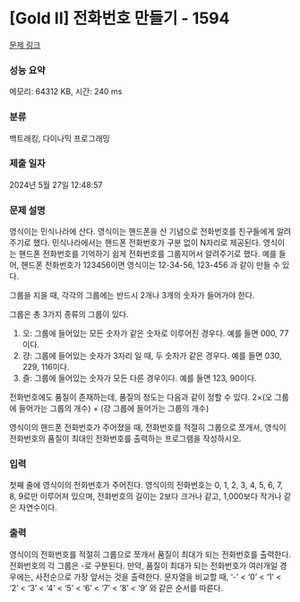 # [Gold II] 전화번호 만들기 - 1594 

[문제 링크](https://www.acmicpc.net/problem/1594) 

### 성능 요약

메모리: 64312 KB, 시간: 240 ms

### 분류

백트래킹, 다이나믹 프로그래밍

### 제출 일자

2024년 5월 27일 12:48:57

### 문제 설명

<p>영식이는 민식나라에 산다. 영식이는 핸드폰을 산 기념으로 전화번호를 친구들에게 알려주기로 했다. 민식나라에서는 핸드폰 전화번호가 구분 없이 N자리로 제공된다. 영식이는 핸드폰 전화번호를 기억하기 쉽게 전화번호를 그룹지어서 알려주기로 했다. 예를 들어, 핸드폰 전화번호가 123456이면 영식이는 12-34-56, 123-456 과 같이 만들 수 있다.</p>

<p>그룹을 지을 때, 각각의 그룹에는 반드시 2개나 3개의 숫자가 들어가야 한다.</p>

<p>그룹은 총 3가지 종류의 그룹이 있다.</p>

<ol>
	<li>오: 그룹에 들어있는 모든 숫자가 같은 숫자로 이루어진 경우다. 예를 들면 000, 77이다.</li>
	<li>걍: 그룹에 들어있는 숫자가 3자리 일 때, 두 숫자가 같은 경우다. 예를 들면 030, 229, 116이다.</li>
	<li>즐: 그룹에 들어있는 숫자가 모든 다른 경우이다. 예를 들면 123, 90이다.</li>
</ol>

<p>전화번호에도 품질이 존재하는데, 품질의 정도는 다음과 같이 정할 수 있다. 2×(오 그룹에 들어가는 그룹의 개수) + (걍 그룹에 들어가는 그룹의 개수)</p>

<p>영식이의 핸드폰 전화번호가 주어졌을 때, 전화번호를 적절히 그룹으로 쪼개서, 영식이 전화번호의 품질이 최대인 전화번호를 출력하는 프로그램을 작성하시오.</p>

### 입력 

 <p>첫째 줄에 영식이의 전화번호가 주어진다. 영식이의 전화번호는 0, 1, 2, 3, 4, 5, 6, 7, 8, 9로만 이루어져 있으며, 전화번호의 길이는 2보다 크거나 같고, 1,000보다 작거나 같은 자연수이다.</p>

### 출력 

 <p>영식이의 전화번호를 적절히 그룹으로 쪼개서 품질이 최대가 되는 전화번호를 출력한다. 전화번호의 각 그룹은 -로 구분된다. 만약, 품질이 최대가 되는 전화번호가 여러개일 경우에는, 사전순으로 가장 앞서는 것을 출력한다. 문자열을 비교할 때, ‘-’ < ‘0’ < ‘1’ < ‘2’ < ‘3’ < ‘4’ < ‘5’ < ‘6’ < ‘7’ < ‘8’ < ‘9’ 와 같은 순서를 따른다.</p>


